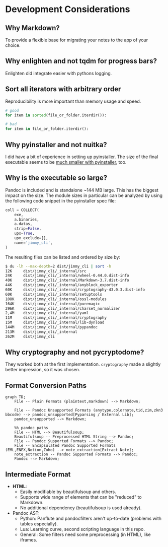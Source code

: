 # Development Considerations

## Why Markdown?

To provide a flexible base for migrating your notes to the app of your choice.

## Why enlighten and not tqdm for progress bars?

Enlighten did integrate easier with pythons logging.

## Sort all iterators with arbitrary order

Reproducibility is more important than memory usage and speed.

```python
# good
for item in sorted(file_or_folder.iterdir()):

# bad
for item in file_or_folder.iterdir():
```

## Why pyinstaller and not nuitka?

I did have a bit of experience in setting up pyinstaller. The size of the final executable seems to be [much smaller with pyinstaller](https://github.com/Nuitka/Nuitka/issues/926), too.

## Why is the executable so large?

Pandoc is included and is standalone ~144 MB large. This has the biggest impact on the size. The module sizes in particular can be analyzed by using the following code snippet in the pyinstaller spec file:

```python
coll = COLLECT(
    exe,
    a.binaries,
    a.datas,
    strip=False,
    upx=True,
    upx_exclude=[],
    name='jimmy_cli',
)
```

The resulting files can be listed and ordered by size by:

```bash
$ du -lh --max-depth=2 dist/jimmy_cli | sort -h
12K     dist/jimmy_cli/_internal/src
24K     dist/jimmy_cli/_internal/wheel-0.44.0.dist-info
40K     dist/jimmy_cli/_internal/Markdown-3.7.dist-info
44K     dist/jimmy_cli/_internal/anyblock_exporter
60K     dist/jimmy_cli/_internal/cryptography-43.0.3.dist-info
60K     dist/jimmy_cli/_internal/setuptools
108K    dist/jimmy_cli/_internal/ossl-modules
164K    dist/jimmy_cli/_internal/puremagic
296K    dist/jimmy_cli/_internal/charset_normalizer
2,4M    dist/jimmy_cli/_internal/yaml
11M     dist/jimmy_cli/_internal/cryptography
15M     dist/jimmy_cli/_internal/lib-dynload
144M    dist/jimmy_cli/_internal/pypandoc
213M    dist/jimmy_cli/_internal
262M    dist/jimmy_cli
```

## Why cryptography and not pycryptodome?

They worked both at the first implementation. `cryptography` made a slightly better impression, so it was chosen.

## Format Conversion Paths

```mermaid
graph TD;
    File -- Plain Formats (plaintext,markdown) --> Markdown;

    File -- Pandoc Unsupported Formats (anytype,colornote,tid,zim,zkn3 bbcode) --> pandoc_unsupported[Pyparsing / External Lib];
    pandoc_unsupported --> Markdown;

    %% pandoc paths
    File -- HTML --> Beautifulsoup;
    Beautifulsoup -- Preprocessed HTML String --> Pandoc;
    File -- Pandoc Supported Formats --> Pandoc;
    File -- Encapsulated Pandoc Supported Formats (EML,ENEX,Notion,Zoho) --> note_extraction[Extract Note];
    note_extraction -- Pandoc Supported Formats --> Pandoc;
    Pandoc --> Markdown;
```

## Intermediate Format

- **HTML**:
  - Easily modifiable by beautifulsoup and others.
  - Supports wide range of elements that can be "reduced" to Markdown.
  - No additional dependency (beautifulsoup is used already).
- Pandoc AST:
  - Python: Panflute and pandocfilters aren't up-to-date (problems with tables especially).
  - Lua: Learning curve, second scripting language in this repo.
  - General: Some filters need some preprocessing (in HTML), like iframes.
